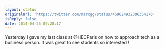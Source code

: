 ```yaml
---
layout: status
originalUrl: 'https://twitter.com/marcgg/status/459624932306354176'
isReply: false
date: 2014-04-25 09:28:17
---
```


Yesterday I gave my last class at @HECParis on how to approach tech as a business person. It was great to see students so interested !
